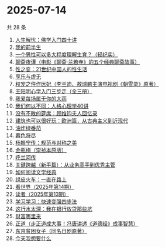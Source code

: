 # 2025-07-14

共 28 条

<!-- BEGIN WEREAD -->
<!-- 最后更新时间 2025-07-14 01:07:30 +0800 -->
1. [人生解忧：佛学入门四十讲](https://weread.qq.com/web/bookDetail/a2332ee0813aba1a7g0123df)
1. [我的前半生](https://weread.qq.com/web/bookDetail/6b732340813aba15cg0140db)
1. [一个男性可以多大程度理解生育？（轻纪实）](https://weread.qq.com/web/bookDetail/07332830813ab9cddg011956)
1. [聊斋夜谭（电影《聊斋·兰若寺》的五个经典聊斋故事）](https://weread.qq.com/web/bookDetail/2b5328a0813aba222g0183c4)
1. [性之变：21世纪中国人的性生活](https://weread.qq.com/web/bookDetail/7a332ad05e0b997a32d83e1)
1. [享乐与虚无](https://weread.qq.com/web/bookDetail/43a32aa0813aba117g0130e2)
1. [权宠之仵作医妃（李兰迪、敖瑞鹏主演电视剧《朝雪录》原著）](https://weread.qq.com/web/bookDetail/49732cf0713cf075497323f)
1. [王阳明心学入门三步走（全三册）](https://weread.qq.com/web/bookDetail/bef32c20813aba1dbg018aa3)
1. [我爱每场属于你的大雨](https://weread.qq.com/web/bookDetail/6c1324a0813ab96afg016953)
1. [我们何以不同：人格心理学40讲](https://weread.qq.com/web/bookDetail/63832ca0813ab82c6g017a48)
1. [没有不散的筵席：顾维钧夫人回忆录](https://weread.qq.com/web/bookDetail/d8232bd0813ab6ca0g016956)
1. [建筑也可以很好玩：欧洲篇，从古典主义到近现代](https://weread.qq.com/web/bookDetail/0eb3205071f639900ebb1f0)
1. [油炸绿番茄](https://weread.qq.com/web/bookDetail/a3e32780813ab99c2g015bf4)
1. [暮色将尽](https://weread.qq.com/web/bookDetail/43332d10813ab789bg0191c4)
1. [杨振宁传：规范与对称之美](https://weread.qq.com/web/bookDetail/4de32520813ab7c7dg0102c1)
1. [金瓶梅（崇祯本原版）](https://weread.qq.com/web/bookDetail/e9b32130813ab9a8cg011534)
1. [呼兰河传](https://weread.qq.com/web/bookDetail/25032be0813aba129g011e45)
1. [关键跨越（新手篇）：从业务高手到优秀主管](https://weread.qq.com/web/bookDetail/08132510721e4236081430c)
1. [如何阅读文学经典](https://weread.qq.com/web/bookDetail/abc32fb0813ab806dg0119aa)
1. [绿皮火车：一直在路上](https://weread.qq.com/web/bookDetail/12a32de0813aba15cg018ce8)
1. [看世界（2025年第14期）](https://weread.qq.com/web/bookDetail/bcc32a30813aba1dbg013729)
1. [读者（2025年第13期）](https://weread.qq.com/web/bookDetail/019329e0813aba1bbg014b0e)
1. [学习学习：快速变强四步法](https://weread.qq.com/web/bookDetail/82a3275072b44a0082ab294)
1. [这行水太深：我在银行放贷那些坑](https://weread.qq.com/web/bookDetail/23332960813aba149g012c0f)
1. [财富哪里来](https://weread.qq.com/web/bookDetail/db132e70813ab7ec0g01236f)
1. [正道（走正道成大事！冯唐讲透《道德经》成事智慧）](https://weread.qq.com/web/bookDetail/24332af0813aba184g018628)
1. [东京贫困女子（同名日剧原著）](https://weread.qq.com/web/bookDetail/26232650726a0c0e262f770)
1. [今天我想要什么](https://weread.qq.com/web/bookDetail/5c432ba0813aba12ag01961e)
<!-- END WEREAD -->